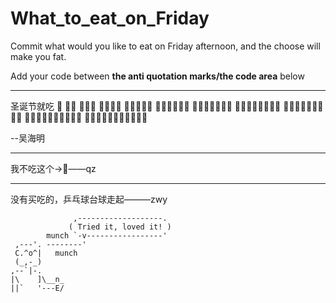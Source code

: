 # What_to_eat_on_Friday
Commit what would you like to eat on Friday afternoon, and the choose will make you fat.

Add your code between **the anti quotation marks/the code area** below

---

圣诞节就吃
                    :christmas_tree:
                  :christmas_tree::christmas_tree:
                :christmas_tree::christmas_tree::christmas_tree:
              :christmas_tree::christmas_tree::christmas_tree::christmas_tree:
            :christmas_tree::christmas_tree::christmas_tree::christmas_tree::christmas_tree:
          :christmas_tree::christmas_tree::christmas_tree::christmas_tree::christmas_tree::christmas_tree:
        :christmas_tree::christmas_tree::christmas_tree::christmas_tree::christmas_tree::christmas_tree::christmas_tree:
      :christmas_tree::christmas_tree::christmas_tree::christmas_tree::christmas_tree::christmas_tree::christmas_tree::christmas_tree:
    :christmas_tree::christmas_tree::christmas_tree::christmas_tree::christmas_tree::christmas_tree::christmas_tree::christmas_tree::christmas_tree:
  :christmas_tree::christmas_tree::christmas_tree::christmas_tree::christmas_tree::christmas_tree::christmas_tree::christmas_tree::christmas_tree::christmas_tree:
:christmas_tree::christmas_tree::christmas_tree::christmas_tree::christmas_tree::christmas_tree::christmas_tree::christmas_tree::christmas_tree::christmas_tree::christmas_tree:

--吴海明

---
我不吃这个->:hankey:——qz

---
没有买吃的，乒乓球台球走起———zwy



```
              ,-------------------.
             ( Tried it, loved it! )
        munch `-v-----------------'
 ,---'. --------'
 C.^o^|   munch
 (_,-_)
,--`|-.
|\    ]\__n_
||`   '---E/
```
